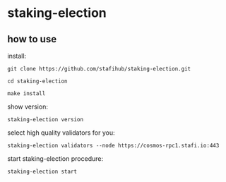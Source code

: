 # staking-election

## how to use

install:

```
git clone https://github.com/stafihub/staking-election.git

cd staking-election

make install
```

show version:

```
staking-election version
```

select high quality validators for you:

```
staking-election validators --node https://cosmos-rpc1.stafi.io:443
```

start staking-election procedure:

```
staking-election start
```
